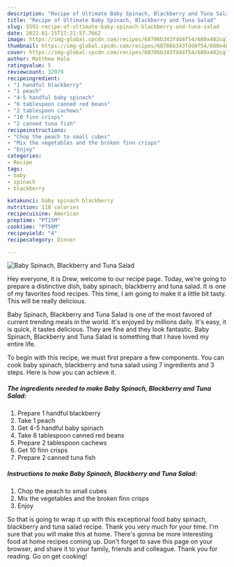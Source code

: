 ```yaml
---
description: "Recipe of Ultimate Baby Spinach, Blackberry and Tuna Salad"
title: "Recipe of Ultimate Baby Spinach, Blackberry and Tuna Salad"
slug: 5591-recipe-of-ultimate-baby-spinach-blackberry-and-tuna-salad
date: 2022-01-15T17:21:57.766Z
image: https://img-global.cpcdn.com/recipes/68706b343fdd4f54/680x482cq70/baby-spinach-blackberry-and-tuna-salad-recipe-main-photo.jpg
thumbnail: https://img-global.cpcdn.com/recipes/68706b343fdd4f54/680x482cq70/baby-spinach-blackberry-and-tuna-salad-recipe-main-photo.jpg
cover: https://img-global.cpcdn.com/recipes/68706b343fdd4f54/680x482cq70/baby-spinach-blackberry-and-tuna-salad-recipe-main-photo.jpg
author: Matthew Hale
ratingvalue: 5
reviewcount: 32979
recipeingredient:
- "1 handful blackberry"
- "1 peach"
- "4-5 handful baby spinach"
- "6 tablespoon canned red beans"
- "2 tablespoon cachews"
- "10 finn crisps"
- "2 canned tuna fish"
recipeinstructions:
- "Chop the peach to small cubes"
- "Mix the vegetables and the broken finn crisps"
- "Enjoy"
categories:
- Recipe
tags:
- baby
- spinach
- blackberry

katakunci: baby spinach blackberry 
nutrition: 118 calories
recipecuisine: American
preptime: "PT15M"
cooktime: "PT58M"
recipeyield: "4"
recipecategory: Dinner

---
```



![Baby Spinach, Blackberry and Tuna Salad](https://img-global.cpcdn.com/recipes/68706b343fdd4f54/680x482cq70/baby-spinach-blackberry-and-tuna-salad-recipe-main-photo.jpg)

Hey everyone, it is Drew, welcome to our recipe page. Today, we're going to prepare a distinctive dish, baby spinach, blackberry and tuna salad. It is one of my favorites food recipes. This time, I am going to make it a little bit tasty. This will be really delicious.



Baby Spinach, Blackberry and Tuna Salad is one of the most favored of current trending meals in the world. It's enjoyed by millions daily. It's easy, it is quick, it tastes delicious. They are fine and they look fantastic. Baby Spinach, Blackberry and Tuna Salad is something that I have loved my entire life.


To begin with this recipe, we must first prepare a few components. You can cook baby spinach, blackberry and tuna salad using 7 ingredients and 3 steps. Here is how you can achieve it.

<!--inarticleads1-->

##### The ingredients needed to make Baby Spinach, Blackberry and Tuna Salad:

1. Prepare 1 handful blackberry
1. Take 1 peach
1. Get 4-5 handful baby spinach
1. Take 6 tablespoon canned red beans
1. Prepare 2 tablespoon cachews
1. Get 10 finn crisps
1. Prepare 2 canned tuna fish




<!--inarticleads2-->

##### Instructions to make Baby Spinach, Blackberry and Tuna Salad:

1. Chop the peach to small cubes
1. Mix the vegetables and the broken finn crisps
1. Enjoy




So that is going to wrap it up with this exceptional food baby spinach, blackberry and tuna salad recipe. Thank you very much for your time. I'm sure that you will make this at home. There's gonna be more interesting food at home recipes coming up. Don't forget to save this page on your browser, and share it to your family, friends and colleague. Thank you for reading. Go on get cooking!
